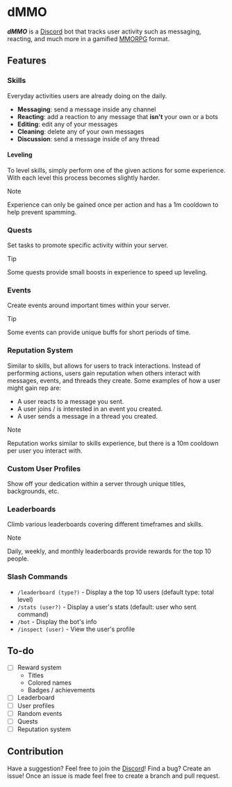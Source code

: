 # dMMO

**_dMMO_** is a [Discord](discord.com) bot that tracks user activity such as messaging, reacting, and much more in a gamified [MMORPG](https://en.wikipedia.org/wiki/Massively_multiplayer_online_role-playing_game) format.

## Features

### Skills

Everyday activities users are already doing on the daily.

- **Messaging**: send a message inside any channel
- **Reacting**: add a reaction to any message that **isn't** your own or a bots
- **Editing**: edit any of your messages
- **Cleaning**: delete any of your own messages
- **Discussion**: send a message inside of any thread

#### Leveling

To level skills, simply perform one of the given actions for some experience. With each level this process becomes slightly harder.

> [!NOTE]
> Experience can only be gained once per action and has a 1m cooldown to help prevent spamming.

### Quests

Set tasks to promote specific activity within your server.

> [!TIP]
> Some quests provide small boosts in experience to speed up leveling.

### Events

Create events around important times within your server.

> [!TIP]
> Some events can provide unique buffs for short periods of time.

### Reputation System

Similar to skills, but allows for users to track interactions. Instead of performing actions, users gain reputation when others interact with messages, events, and threads they create. Some examples of how a user might gain rep are:

- A user reacts to a message you sent.
- A user joins / is interested in an event you created.
- A user sends a message in a thread you created.

> [!NOTE]
> Reputation works similar to skills experience, but there is a 10m cooldown per user you interact with.

### Custom User Profiles

Show off your dedication within a server through unique titles, backgrounds, etc.

### Leaderboards

Climb various leaderboards covering different timeframes and skills.

> [!NOTE]
> Daily, weekly, and monthly leaderboards provide rewards for the top 10 people.

### Slash Commands

- `/leaderboard (type?)` - Display a the top 10 users (default type: total level)
- `/stats (user?)` - Display a user's stats (default: user who sent command)
- `/bot` - Display the bot's info
- `/inspect (user)` - View the user's profile

## To-do

- [ ] Reward system
  - Titles
  - Colored names
  - Badges / achievements
- [ ] Leaderboard
- [ ] User profiles
- [ ] Random events
- [ ] Quests
- [ ] Reputation system

## Contribution

Have a suggestion? Feel free to join the [Discord](https://discord.gg/ATUud59GrU)!
Find a bug? Create an issue! Once an issue is made feel free to create a branch and pull request.
